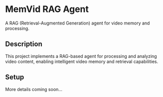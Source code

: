 # MemVid RAG Agent

A RAG (Retrieval-Augmented Generation) agent for video memory and processing.

## Description

This project implements a RAG-based agent for processing and analyzing video content, enabling intelligent video memory and retrieval capabilities.

## Setup

More details coming soon... 